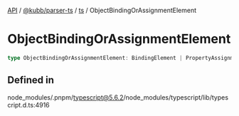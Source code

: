 [API](../../../../../packages.md) / [@kubb/parser-ts](../../../index.md) / [ts](../index.md) / ObjectBindingOrAssignmentElement

# ObjectBindingOrAssignmentElement

```ts
type ObjectBindingOrAssignmentElement: BindingElement | PropertyAssignment | ShorthandPropertyAssignment | SpreadAssignment;
```

## Defined in

node\_modules/.pnpm/typescript@5.6.2/node\_modules/typescript/lib/typescript.d.ts:4916
